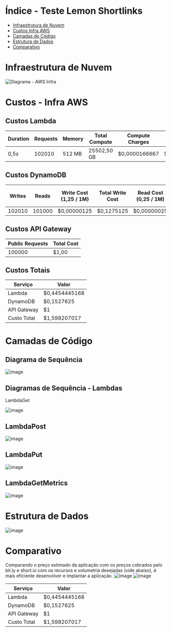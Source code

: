 # Índice - Teste Lemon Shortlinks
* [Infraestrutura de Nuvem](#Infraestrutura-de-Nuvem)
* [Custos Infra AWS](#Custos-Infra-AWS)
* [Camadas de Código](#Camadas-de-Código)
* [Estrutura de Dados](#Estrutura-de-Dados)
* [Comparativo](#Comparativo)

# Infraestrutura de Nuvem
![Diagrama - AWS Infra](https://user-images.githubusercontent.com/5217635/204121771-cdc4f0ce-6f1a-47db-8923-646794b0fc1f.png)

# Custos - Infra AWS
## Custos Lambda

Duration	| Requests | Memory	| Total Compute	| Compute Charges	| Total Compute * Charges	| Charge/Request	| Charge/Request * Requests 	| Total Cost
--- | --- | --- | --- | --- | --- | --- | --- | ---
0,5s	| 102010	| 512 MB	| 25502,50 GB	| $0,0000166667	| $0,4250425168	| $0,0000002	| $0,020402	| $0,4454445168

## Custos DynamoDB

Writes	| Reads	| Write Cost (1,25 / 1M)	| Total Write Cost	| Read Cost (0,25 / 1M)	| Total Read Cost	| Total Cost
--- | --- | --- | --- | --- | --- | ---
102010	| 101000	| $0,00000125	| $0,1275125	| $0,00000025	| $0,02525	| $0,1527625

## Custos API Gateway

Public Requests	| Total Cost
--- | ---
100000	| $1,00

## Custos Totais

Serviço | Valor
--- | ---
Lambda	| $0,4454445168
DynamoDB	| $0,1527625
API Gateway	| $1
Custo Total	| $1,598207017

# Camadas de Código
## Diagrama de Sequência
![image](https://user-images.githubusercontent.com/5217635/204122671-546cea2a-7216-4339-85e4-6c437a28efd7.png)

## Diagramas de Sequência - Lambdas
LambdaGet

![image](https://user-images.githubusercontent.com/5217635/204122693-4562be3c-4c00-445c-a0f8-c9d2b8267489.png)

## LambdaPost

![image](https://user-images.githubusercontent.com/5217635/204122705-67f6693c-8629-4586-8706-7a298c61b6c3.png)

## LambdaPut

![image](https://user-images.githubusercontent.com/5217635/204122713-49b37f3a-55aa-4316-8bd5-bed1e982a636.png)

## LambdaGetMetrics

![image](https://user-images.githubusercontent.com/5217635/204122719-b8add165-6f1b-4a39-9ec8-b01f21790376.png)

# Estrutura de Dados
![image](https://user-images.githubusercontent.com/5217635/204164842-bea85a8b-710d-4bb5-9f2e-a2334fe6cf4b.png)

# Comparativo
Comparando o preço estimado da aplicação com os preços cobrados pelo bit.ly e short.io com os recursos e volumetria desejadas (vide abaixo), é mais eficiente desenvolver e implantar a aplicação.
![image](https://user-images.githubusercontent.com/5217635/204165225-4274d0a3-6a57-43c8-a8db-f01703b537ff.png)
![image](https://user-images.githubusercontent.com/5217635/204165228-be6c558a-80ea-4dc8-ad8e-569d92de11dd.png)

Serviço | Valor
--- | ---
Lambda	| $0,4454445168
DynamoDB	| $0,1527625
API Gateway	| $1
Custo Total	| $1,598207017
